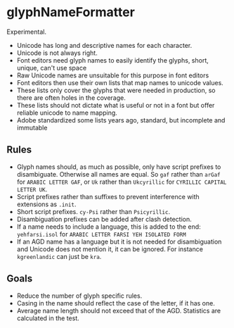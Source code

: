 # glyphNameFormatter

Experimental. 

* Unicode has long and descriptive names for each character.
* Unicode is not always right.
* Font editors need glyph names to easily identify the glyphs, short, unique, can't use space
* Raw Unicode names are unsuitable for this purpose in font editors
* Font editors then use their own lists that map names to unicode values.
* These lists only cover the glyphs that were needed in production, so there are often holes in the coverage.
* These lists should not dictate what is useful or not in a font but offer reliable unicode to name mapping.
* Adobe standardized some lists years ago, standard, but incomplete and immutable

## Rules

* Glyph names should, as much as possible, only have script prefixes to disambiguate. Otherwise all names are equal. So `gaf` rather than `arGaf` for `ARABIC LETTER GAF`, or `Uk` rather than `Ukcyrillic` for `CYRILLIC CAPITAL LETTER UK`.
* Script prefixes rather than suffixes to prevent interference with extensions as `.init`.
* Short script prefixes. `cy-Psi` rather than `Psicyrillic`.
* Disambiguation prefixes can be added after clash detection.
* If a name needs to include a language, this is added to the end: `yehfarsi.isol` for	`ARABIC LETTER FARSI YEH ISOLATED FORM`
* If an AGD name has a language but it is not needed for disambiguation and Unicode does not mention it, it can be ignored. For instance `kgreenlandic` can just be	`kra`.

## Goals
*  Reduce the number of glyph specific rules.
*  Casing in the name should reflect the case of the letter, if it has one.
*  Average name length should not exceed that of the AGD. Statistics are calculated in the test.
